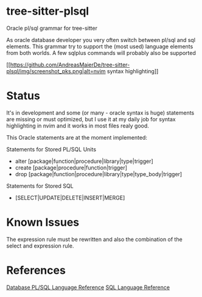 # tree-sitter-plsql
Oracle pl/sql grammar for tree-sitter

As oracle database developer you very often switch between pl/sql and sql elements. This grammar try to support the (most used) language elements from both worlds.
A few sqlplus commands will probably also be supported


[[https://github.com/AndreasMaierDe/tree-sitter-plsql/img/screenshot_pks.png|alt=nvim syntax highlighting]]

# Status
It's in development and some (or many - oracle syntax is huge) statements are missing or must optimized, but I use it at my daily job for syntax highlighting in nvim and it works in most files realy good.

This Oracle statements are at the moment implemented:

Statements for Stored PL/SQL Units
- alter [package|function|procedure|library|type|trigger]
- create [package|procedure|function|trigger]
- drop [package|function|procedure|library|type|type_body|trigger]

Statements for Stored SQL
- [SELECT|UPDATE|DELETE|INSERT|MERGE]

# Known Issues
The expression rule must be rewritten and also the combination of the select and expression rule.

# References
[Database PL/SQL Language Reference](https://docs.oracle.com/en/database/oracle/oracle-database/21/lnpls/index.html)
[SQL Language Reference](https://docs.oracle.com/en/database/oracle/oracle-database/21/lnpls/index.html)
